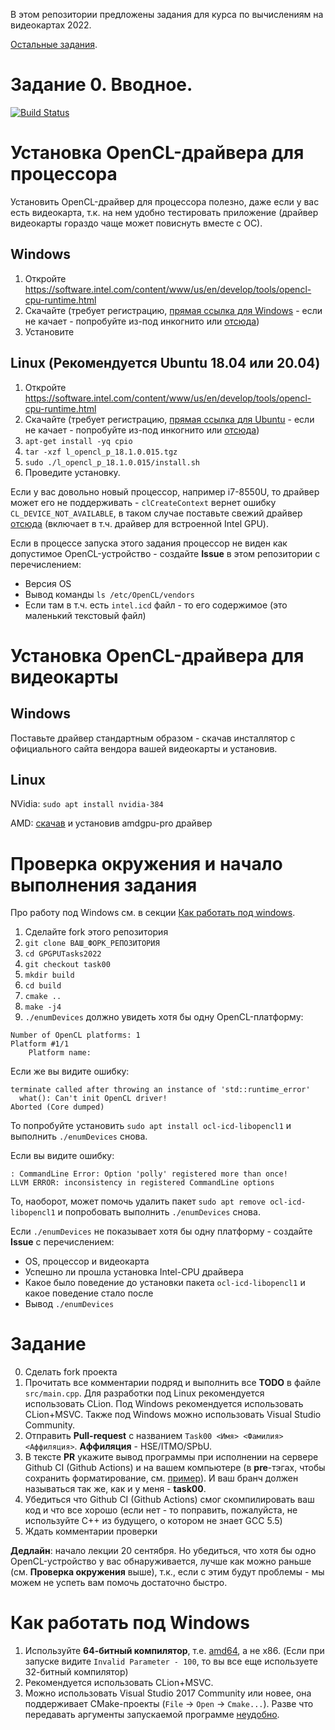 В этом репозитории предложены задания для курса по вычислениям на видеокартах 2022.

[Остальные задания](https://github.com/lixhappy/GPGPUTasks2022/).

# Задание 0. Вводное.

[![Build Status](https://github.com/lixhappy/GPGPUTasks2022/actions/workflows/cmake.yml/badge.svg?branch=task00&event=push)](https://github.com/lixhappy/GPGPUTasks2022/actions/workflows/cmake.yml)

Установка OpenCL-драйвера для процессора
========================================

Установить OpenCL-драйвер для процессора полезно, даже если у вас есть видеокарта, т.к. на нем удобно тестировать приложение (драйвер видеокарты гораздо чаще может повиснуть вместе с ОС).

Windows
-------

1. Откройте https://software.intel.com/content/www/us/en/develop/tools/opencl-cpu-runtime.html
2. Скачайте (требует регистрацию, [прямая ссылка для Windows](http://registrationcenter-download.intel.com/akdlm/irc_nas/vcp/13794/opencl_runtime_18.1_x64_setup.msi) - если не качает - попробуйте из-под инкогнито или [отсюда](https://disk.yandex.ru/d/dlVbMoI3tsPZfw))
3. Установите

Linux (Рекомендуется Ubuntu 18.04 или 20.04)
----------------------------------

1. Откройте https://software.intel.com/content/www/us/en/develop/tools/opencl-cpu-runtime.html
2. Скачайте (требует регистрацию, [прямая ссылка для Ubuntu](http://registrationcenter-download.intel.com/akdlm/irc_nas/vcp/15532/l_opencl_p_18.1.0.015.tgz) - если не качает - попробуйте из-под инкогнито или [отсюда](https://disk.yandex.ru/d/dlVbMoI3tsPZfw))
3. ``apt-get install -yq cpio``
4. ``tar -xzf l_opencl_p_18.1.0.015.tgz``
5. ``sudo ./l_opencl_p_18.1.0.015/install.sh``
6. Проведите установку.

Если у вас довольно новый процессор, например i7-8550U, то драйвер может его не поддерживать - ```clCreateContext``` вернет ошибку ```CL_DEVICE_NOT_AVAILABLE```, в таком случае поставьте свежий драйвер [отсюда](https://github.com/intel/compute-runtime/releases) (включает в т.ч. драйвер для встроенной Intel GPU).

Если в процессе запуска этого задания процессор не виден как допустимое OpenCL-устройство - создайте **Issue** в этом репозитории с перечислением:

 - Версия OS
 - Вывод команды ``ls /etc/OpenCL/vendors``
 - Если там в т.ч. есть ``intel.icd`` файл - то его содержимое (это маленький текстовый файл)

Установка OpenCL-драйвера для видеокарты
========================================

Windows
-------

Поставьте драйвер стандартным образом - скачав инсталлятор с официального сайта вендора вашей видеокарты и установив.

Linux
-----

NVidia: ``sudo apt install nvidia-384``

AMD: [скачав](https://www.amd.com/en/support) и установив amdgpu-pro драйвер

Проверка окружения и начало выполнения задания
==============================================

Про работу под Windows см. в секции [Как работать под windows](#%D0%9A%D0%B0%D0%BA-%D1%80%D0%B0%D0%B1%D0%BE%D1%82%D0%B0%D1%82%D1%8C-%D0%BF%D0%BE%D0%B4-windows).

1. Сделайте fork этого репозитория
2. ``git clone ВАШ_ФОРК_РЕПОЗИТОРИЯ``
3. ``cd GPGPUTasks2022``
4. ``git checkout task00``
5. ``mkdir build``
6. ``cd build``
7. ``cmake ..``
8. ``make -j4``
9. ``./enumDevices`` должно увидеть хотя бы одну OpenCL-платформу:

```
Number of OpenCL platforms: 1
Platform #1/1
    Platform name: 
```

Если же вы видите ошибку:
```
terminate called after throwing an instance of 'std::runtime_error'
  what(): Can't init OpenCL driver!
Aborted (Core dumped)
```
То попробуйте установить ```sudo apt install ocl-icd-libopencl1``` и выполнить ``./enumDevices`` снова.

Если вы видите ошибку:
```
: CommandLine Error: Option 'polly' registered more than once!
LLVM ERROR: inconsistency in registered CommandLine options
```
То, наоборот, может помочь удалить пакет ```sudo apt remove ocl-icd-libopencl1``` и попробовать выполнить ``./enumDevices`` снова.

Если ``./enumDevices`` не показывает хотя бы одну платформу - создайте **Issue** с перечислением:

 - OS, процессор и видеокарта
 - Успешно ли прошла установка Intel-CPU драйвера
 - Какое было поведение до установки пакета ``ocl-icd-libopencl1`` и какое поведение стало после
 - Вывод ``./enumDevices``

Задание
=======

0. Сделать fork проекта
1. Прочитать все комментарии подряд и выполнить все **TODO** в файле ``src/main.cpp``. Для разработки под Linux рекомендуется использовать CLion. Под Windows рекомендуется использовать CLion+MSVC. Также под Windows можно использовать Visual Studio Community.
2. Отправить **Pull-request** с названием ```Task00 <Имя> <Фамилия> <Аффиляция>```. **Аффиляция** - HSE/ITMO/SPbU.
3. В тексте **PR** укажите вывод программы при исполнении на сервере Github CI (Github Actions) и на вашем компьютере (в **pre**-тэгах, чтобы сохранить форматирование, см. [пример](https://raw.githubusercontent.com/GPGPUCourse/GPGPUTasks2022/task00/.github/pull_request_example.md)). И ваш бранч должен называться так же, как и у меня - **task00**.
4. Убедиться что Github CI (Github Actions) смог скомпилировать ваш код и что все хорошо (если нет - то поправить, пожалуйста, не используйте C++ из будущего, о котором не знает GCC 5.5)
5. Ждать комментарии проверки

**Дедлайн**: начало лекции 20 сентября. Но убедиться, что хотя бы одно OpenCL-устройство у вас обнаруживается, лучше как можно раньше (см. **Проверка окружения** выше), т.к., если с этим будут проблемы - мы можем не успеть вам помочь достаточно быстро.

Как работать под Windows
========================

1. Используйте **64-битный компилятор**, т.е. [amd64](/.figures/clion_msvc_settings.png), а не x86. (Если при запуске видите ``Invalid Parameter - 100``, то вы все еще используете 32-битный компилятор)
2. Рекомендуется использовать CLion+MSVC.
3. Можно использовать Visual Studio 2017 Community или новее, она поддерживает CMake-проекты (``File`` -> ``Open`` -> ``Cmake...``). Разве что передавать аргументы запускаемой программе [неудобно](https://docs.microsoft.com/en-us/cpp/ide/cmake-tools-for-visual-cpp?view=vs-2017#configure-cmake-debugging-sessions).
